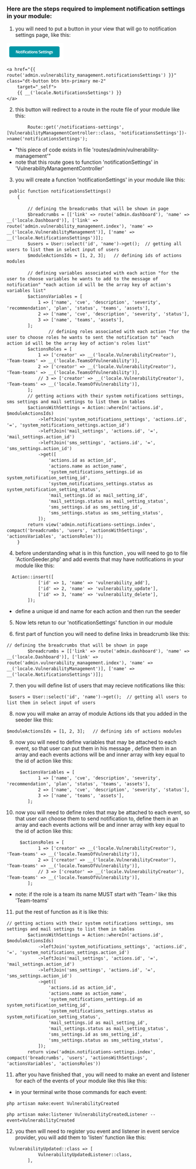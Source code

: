 ### Here are the steps required to implement notification settings in your module: 
1. you will need to put a button in your view that will go to notification settings page, like this: 

![Figure 1-1](/__OOAD/module_notes/notification_settings/notificationSettingsButton.png "Figure 1-1")
```
<a href="{{ route('admin.vulnerability_management.notificationsSettings') }}" class="dt-button btn btn-primary me-2"
    target="_self">
    {{ __('locale.NotificationsSettings') }}
</a>
```
2. this button will redirect to a route in the route file of your module like this:
```
        Route::get('/notifications-settings', [VulnerabilityManagementController::class, 'notificationsSettings'])->name('notificationsSettings');

```
- "this piece of code exists in file 'routes/admin/vulnerability-management'"
- note that this route goes to function 'notificationSettings' in 'VulnerabilityManagementController'
3. you will create a function 'notificationSettings' in your module like this:

```
 public function notificationsSettings()
    {

        // defining the breadcrumbs that will be shown in page
        $breadcrumbs = [['link' => route('admin.dashboard'), 'name' => __('locale.Dashboard')], ['link' => route('admin.vulnerability_management.index'), 'name' => __('locale.VulnerabilityManagement')], ['name' => __('locale.NotificationsSettings')]];
        $users = User::select('id', 'name')->get();  // getting all users to list them in select input of users
        $moduleActionsIds = [1, 2, 3];   // defining ids of actions modules
        
        // defining variables associated with each action "for the user to choose variables he wants to add to the message of notification" "each action id will be the array key of action's variables list"
        $actionsVariables = [
            1 => ['name', 'cve', 'description', 'severity', 'recommendation', 'plan', 'status', 'teams', 'assets'],
            2 => ['name', 'cve', 'description', 'severity', 'status'],
            3 => ['name', 'teams', 'assets'],
        ];
                // defining roles associated with each action "for the user to choose roles he wants to sent the notification to" "each action id will be the array key of action's roles list"
        $actionsRoles = [
            1 => ['creator' => __('locale.VulnerabilityCreator'), 'Team-teams' => __('locale.TeamsOfVulnerability')],
            2 => ['creator' => __('locale.VulnerabilityCreator'), 'Team-teams' => __('locale.TeamsOfVulnerability')],
            // 3 => ['creator' => __('locale.VulnerabilityCreator'), 'Team-teams' => __('locale.TeamsOfVulnerability')],
        ];
        // getting actions with their system notifications settings, sms settings and mail settings to list them in tables
        $actionsWithSettings = Action::whereIn('actions.id', $moduleActionsIds)
            ->leftJoin('system_notifications_settings', 'actions.id', '=', 'system_notifications_settings.action_id')
            ->leftJoin('mail_settings', 'actions.id', '=', 'mail_settings.action_id')
            ->leftJoin('sms_settings', 'actions.id', '=', 'sms_settings.action_id')
            ->get([
                'actions.id as action_id',
                'actions.name as action_name',
                'system_notifications_settings.id as system_notification_setting_id',
                'system_notifications_settings.status as system_notification_setting_status',
                'mail_settings.id as mail_setting_id',
                'mail_settings.status as mail_setting_status',
                'sms_settings.id as sms_setting_id',
                'sms_settings.status as sms_setting_status',
            ]);
        return view('admin.notifications-settings.index', compact('breadcrumbs', 'users', 'actionsWithSettings', 'actionsVariables', 'actionsRoles'));
    }
```

4. before understanding what is in this function , you will need to go to file 'ActionSeeder.php' and add events that may have notifications in your module like this: 
```
  Action::insert([
            ['id' => 1, 'name' => 'vulnerability_add'],
            ['id' => 2, 'name' => 'vulnerability_update'],
            ['id' => 3, 'name' => 'vulnerability_delete'],
        ]);
```
- define a unique id and name for each action and then run the seeder
5. Now lets retun to our 'notificationSettings' function in our module 

6. first part of function you will need to define links in breadcrumb like this:
```
// defining the breadcrumbs that will be shown in page
        $breadcrumbs = [['link' => route('admin.dashboard'), 'name' => __('locale.Dashboard')], ['link' => route('admin.vulnerability_management.index'), 'name' => __('locale.VulnerabilityManagement')], ['name' => __('locale.NotificationsSettings')]];
```
7. then you will define list of users that may recieve notifications like this:

```
 $users = User::select('id', 'name')->get();  // getting all users to list them in select input of users
```

8. now you will make an array of module Actions ids that you added in the seeder like this: 

```
$moduleActionsIds = [1, 2, 3];   // defining ids of actions modules
```

9. now you will need to define variables that may be attached to each event, so that user can put them in his message , define them in an array and each events actions will be and inner array with key equal to the id of action like this: 
```
     $actionsVariables = [
            1 => ['name', 'cve', 'description', 'severity', 'recommendation', 'plan', 'status', 'teams', 'assets'],
            2 => ['name', 'cve', 'description', 'severity', 'status'],
            3 => ['name', 'teams', 'assets'],
        ];
```
10. now you will need to define roles that may be attached to each event, so that user can choose them to send notification to, define them in an array and each events actions will be and inner array with key equal to the id of action like this: 
```
     $actionsRoles = [
            1 => ['creator' => __('locale.VulnerabilityCreator'), 'Team-teams' => __('locale.TeamsOfVulnerability')],
            2 => ['creator' => __('locale.VulnerabilityCreator'), 'Team-teams' => __('locale.TeamsOfVulnerability')],
            // 3 => ['creator' => __('locale.VulnerabilityCreator'), 'Team-teams' => __('locale.TeamsOfVulnerability')],
        ];
```
- note: if the role is a team its name MUST start with 'Team-' like this 'Team-teams' 

11. put the rest of function as it is like this: 
```
// getting actions with their system notifications settings, sms settings and mail settings to list them in tables
        $actionsWithSettings = Action::whereIn('actions.id', $moduleActionsIds)
            ->leftJoin('system_notifications_settings', 'actions.id', '=', 'system_notifications_settings.action_id')
            ->leftJoin('mail_settings', 'actions.id', '=', 'mail_settings.action_id')
            ->leftJoin('sms_settings', 'actions.id', '=', 'sms_settings.action_id')
            ->get([
                'actions.id as action_id',
                'actions.name as action_name',
                'system_notifications_settings.id as system_notification_setting_id',
                'system_notifications_settings.status as system_notification_setting_status',
                'mail_settings.id as mail_setting_id',
                'mail_settings.status as mail_setting_status',
                'sms_settings.id as sms_setting_id',
                'sms_settings.status as sms_setting_status',
            ]);
        return view('admin.notifications-settings.index', compact('breadcrumbs', 'users', 'actionsWithSettings', 'actionsVariables', 'actionsRoles'))
```

11. after you have finished that , you will need to make an event and listener for each of the events of your module like this like this:
- in your terminal write those commands for each event:
```
php artisan make:event VulnerabilityCreated
```
```
php artisan make:listener VulnerabilityCreatedListener --event=VulnerabilityCreated
```

12. you then will need to register you event and listener in event service provider, you will add them to 'listen' function like this:
```
 VulnerabilityUpdated::class => [
            VulnerabilityUpdatedListener::class,
        ],
```
